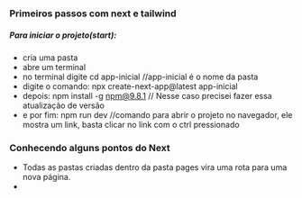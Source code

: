 

### Primeiros passos com next e tailwind

##### Para iniciar o projeto(start):

- cria uma pasta
- abre um terminal
- no terminal digite cd app-inicial //app-inicial é o nome da pasta
- digite o comando: npx create-next-app@latest app-inicial
- depois: npm install -g npm@9.8.1 // Nesse caso precisei fazer essa atualização de versão
- e por fim: npm run dev //comando para abrir o projeto no navegador, ele mostra um link, basta clicar no link com o ctrl pressionado

### Conhecendo alguns pontos do Next

 - Todas as pastas criadas dentro da pasta pages vira uma rota para uma nova página.
 - 






